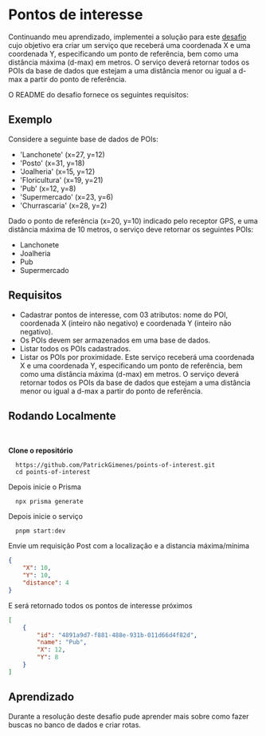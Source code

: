 # Pontos de interesse
Continuando meu aprendizado, implementei a solução para este <a href="https://github.com/backend-br/desafios/blob/master/secure-password/PROBLEM.md">desafio</a> cujo objetivo era criar um serviço que receberá uma coordenada X e uma coordenada Y, especificando um ponto de referência, bem como uma distância máxima (d-max) em metros.
O serviço deverá retornar todos os POIs da base de dados que estejam a uma distância menor ou igual a d-max a partir do ponto de referência.

O README do desafio fornece os seguintes requisitos:

## Exemplo

Considere a seguinte base de dados de POIs:

- 'Lanchonete' (x=27, y=12)
- 'Posto' (x=31, y=18)
- 'Joalheria' (x=15, y=12)
- 'Floricultura' (x=19, y=21)
- 'Pub' (x=12, y=8)
- 'Supermercado' (x=23, y=6)
- 'Churrascaria' (x=28, y=2)

Dado o ponto de referência (x=20, y=10) indicado pelo receptor GPS, e uma distância máxima de 10 metros, o serviço deve
retornar os seguintes POIs:

- Lanchonete
- Joalheria
- Pub
- Supermercado

## Requisitos

- Cadastrar pontos de interesse, com 03 atributos: nome do POI, coordenada X (inteiro não negativo)
  e coordenada Y (inteiro não negativo).
- Os POIs devem ser armazenados em uma base de dados.
- Listar todos os POIs cadastrados.
- Listar os POIs por proximidade. Este serviço receberá uma coordenada X e uma coordenada Y, especificando um ponto de
  referência, bem como uma distância máxima (d-max) em metros. O serviço deverá retornar todos os POIs da base de dados
  que estejam a uma distância menor ou igual a d-max a partir do ponto de referência.
## Rodando Localmente 

</br>

**Clone o repositório**

```
  https://github.com/PatrickGimenes/points-of-interest.git
  cd points-of-interest
```

Depois inicie o Prisma

```
  npx prisma generate
```

Depois inicie o serviço

```
  pnpm start:dev
```

Envie um requisição Post com a localização e a distancia máxima/mínima

```json
{	
	"X": 10,
	"Y": 10,
	"distance": 4
}
```
E será retornado todos os pontos de interesse próximos

```json
[
	{
		"id": "4891a9d7-f881-488e-931b-011d66d4f82d",
		"name": "Pub",
		"X": 12,
		"Y": 8
	}
]
```

## Aprendizado

Durante a resolução deste desafio pude aprender mais sobre como fazer buscas no banco de dados e criar rotas.


